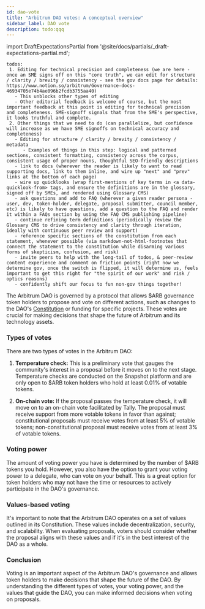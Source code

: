 ```yaml
---
id: dao-vote
title: "Arbitrum DAO votes: A conceptual overview"
sidebar_label: DAO vote
description: todo:qqq
---
```


import DraftExpectationsPartial from '@site/docs/partials/_draft-expectations-partial.md'; 

<DraftExpectationsPartial />

```
todos: 
 1. Editing for technical precision and completeness (we are here - once an SME signs off on this "core truth", we can edit for structure / clarity / brevity / consistency - see the gov docs page for details: https://www.notion.so/arbitrum/Governance-docs-46934705e74b4ae096b2fcdb3755aa40)
   - This unblocks other types of editing 
   - Other editorial feedback is welcome of course, but the most important feedback at this point is editing for technical precision and completeness. SME-signoff signals that from the SME's perspective, it looks truthful and complete.
 2. Other things that we need to do (can parallelize, but confidence will increase as we have SME signoffs on technical accuracy and completeness)
   - Editing for structure / clarity / brevity / consistency / metadata
      - Examples of things in this step: logical and patterned sections, consistent formatting, consistency across the corpus, consistent usage of proper nouns, thoughtful SEO-friendly descriptions
   - link to docs (wherever the reader is likely to want to read supporting docs, link to them inline, and wire up "next" and "prev" links at the bottom of each page)
   - wire up quicklooks (wrap first-mentions of key terms in <a data-quicklook-from> tags, and ensure the definitions are in the glossary, signed off by SMEs, and rendered using Glossary CMS)
   - ask questions and add to FAQ (wherever a given reader persona - user, dev, token-holder, delegate, proposal submitter, council member, etc) is likely to have questions, add a question to the FAQ and render it within a FAQs section by using the FAQ CMS publishing pipeline)
   - continue refining term definitions (periodically review the Glossary CMS to drive consistency and clarity through iteration, ideally with continuous peer review and support)
   - reference specific sections of the constitution from each statement, whenever possible (via markdown-not-html-footnotes that connect the statement to the constitution while disarming various forms of skepticism, confusion, and risk)
   - invite peers to help with the long-tail of todos, & peer-review content experience and comment on friction points (right now we determine gov, once the switch is flipped, it will determine us, feels important to get this right for "the spirit of our work" and risk / optics reasons)
   - confidently shift our focus to fun non-gov things together!
```

The <a data-quicklook-from='arbitrum-dao '>Arbitrum DAO </a>is governed by a protocol that allows <a data-quicklook-from='arb'>$ARB</a> governance token holders to propose and vote on different actions, such as changes to the DAO's [Constitution](../dao-constitution.md) or funding for specific projects. These votes are crucial for making decisions that shape the future of Arbitrum and its technology assets.

### Types of votes

There are two types of votes in the Arbitrum DAO:

1. **Temperature check:** This is a preliminary vote that gauges the community's interest in a proposal before it moves on to the next stage. Temperature checks are conducted on the Snapshot platform and are only open to $ARB token holders who hold at least 0.01% of <a data-quicklook-from='votable-tokens'>votable tokens</a>.

2. **On-chain vote:** If the proposal passes the temperature check, it will move on to an on-chain vote facilitated by Tally. The proposal must receive support from more votable tokens in favor than against; <a data-quicklook-from='constitutional-aip'>constitutional proposals</a> must receive votes from at least 5% of votable tokens; <a data-quicklook-from='nonconstitutional-aip'>non-constitutional proposal</a> must receive votes from at least 3% of votable tokens.

### Voting power

The amount of voting power you have is determined by the number of $ARB tokens you hold. However, you also have the option to grant your voting power to a <a data-quicklook-from='delegate'>delegate</a>, who can vote on your behalf. This is a great option for token holders who may not have the time or resources to actively participate in the DAO's governance.

### Values-based voting

It's important to note that the Arbitrum DAO operates on a set of values outlined in its Constitution. These values include decentralization, security, and scalability. When evaluating proposals, voters should consider whether the proposal aligns with these values and if it's in the best interest of the DAO as a whole.

### Conclusion

Voting is an important aspect of the Arbitrum DAO's governance and allows token holders to make decisions that shape the future of the DAO. By understanding the different types of votes, your voting power, and the values that guide the DAO, you can make informed decisions when voting on proposals.